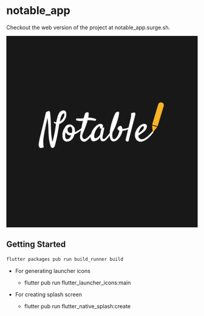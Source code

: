 # notable_app

Checkout the web version of the project at notable_app.surge.sh.

![Notable App](./assets/images/logo.png)
## Getting Started

```bash
flutter packages pub run build_runner build
```

* For generating launcher icons
    * flutter pub run flutter_launcher_icons:main

* For creating splash screen
    *  flutter pub run flutter_native_splash:create